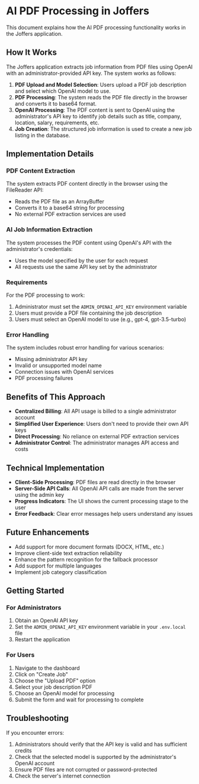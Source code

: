 # AI PDF Processing in Joffers

This document explains how the AI PDF processing functionality works in the Joffers application.

## How It Works

The Joffers application extracts job information from PDF files using OpenAI with an administrator-provided API key. The system works as follows:

1. **PDF Upload and Model Selection**: Users upload a PDF job description and select which OpenAI model to use.
2. **PDF Processing**: The system reads the PDF file directly in the browser and converts it to base64 format.
3. **OpenAI Processing**: The PDF content is sent to OpenAI using the administrator's API key to identify job details such as title, company, location, salary, requirements, etc.
4. **Job Creation**: The structured job information is used to create a new job listing in the database.

## Implementation Details

### PDF Content Extraction

The system extracts PDF content directly in the browser using the FileReader API:
- Reads the PDF file as an ArrayBuffer
- Converts it to a base64 string for processing
- No external PDF extraction services are used

### AI Job Information Extraction

The system processes the PDF content using OpenAI's API with the administrator's credentials:
- Uses the model specified by the user for each request
- All requests use the same API key set by the administrator

### Requirements

For the PDF processing to work:

1. Administrator must set the `ADMIN_OPENAI_API_KEY` environment variable
2. Users must provide a PDF file containing the job description
3. Users must select an OpenAI model to use (e.g., gpt-4, gpt-3.5-turbo)

### Error Handling

The system includes robust error handling for various scenarios:

- Missing administrator API key
- Invalid or unsupported model name
- Connection issues with OpenAI services
- PDF processing failures

## Benefits of This Approach

- **Centralized Billing**: All API usage is billed to a single administrator account
- **Simplified User Experience**: Users don't need to provide their own API keys
- **Direct Processing**: No reliance on external PDF extraction services
- **Administrator Control**: The administrator manages API access and costs

## Technical Implementation

- **Client-Side Processing**: PDF files are read directly in the browser
- **Server-Side API Calls**: All OpenAI API calls are made from the server using the admin key
- **Progress Indicators**: The UI shows the current processing stage to the user
- **Error Feedback**: Clear error messages help users understand any issues

## Future Enhancements

- Add support for more document formats (DOCX, HTML, etc.)
- Improve client-side text extraction reliability
- Enhance the pattern recognition for the fallback processor
- Add support for multiple languages
- Implement job category classification

## Getting Started

### For Administrators

1. Obtain an OpenAI API key
2. Set the `ADMIN_OPENAI_API_KEY` environment variable in your `.env.local` file
3. Restart the application

### For Users

1. Navigate to the dashboard
2. Click on "Create Job"
3. Choose the "Upload PDF" option
4. Select your job description PDF
5. Choose an OpenAI model for processing
6. Submit the form and wait for processing to complete

## Troubleshooting

If you encounter errors:

1. Administrators should verify that the API key is valid and has sufficient credits
2. Check that the selected model is supported by the administrator's OpenAI account
3. Ensure PDF files are not corrupted or password-protected
4. Check the server's internet connection 